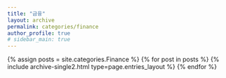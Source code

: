 ```yaml
---
title: "금융"
layout: archive
permalink: categories/finance
author_profile: true
# sidebar_main: true
---
```



{% assign posts = site.categories.Finance %}
{% for post in posts %} {% include archive-single2.html type=page.entries_layout %} {% endfor %}